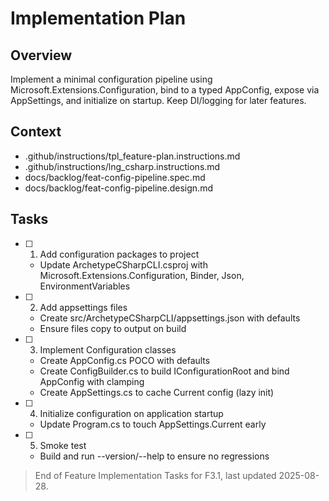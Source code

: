 # Implementation Plan

## Overview

Implement a minimal configuration pipeline using Microsoft.Extensions.Configuration, bind to a typed AppConfig, expose via AppSettings, and initialize on startup. Keep DI/logging for later features.

## Context

- .github/instructions/tpl_feature-plan.instructions.md
- .github/instructions/lng_csharp.instructions.md
- docs/backlog/feat-config-pipeline.spec.md
- docs/backlog/feat-config-pipeline.design.md

## Tasks

- [ ] 1. Add configuration packages to project
  - Update ArchetypeCSharpCLI.csproj with Microsoft.Extensions.Configuration, Binder, Json, EnvironmentVariables
- [ ] 2. Add appsettings files
  - Create src/ArchetypeCSharpCLI/appsettings.json with defaults
  - Ensure files copy to output on build
- [ ] 3. Implement Configuration classes
  - Create AppConfig.cs POCO with defaults
  - Create ConfigBuilder.cs to build IConfigurationRoot and bind AppConfig with clamping
  - Create AppSettings.cs to cache Current config (lazy init)
- [ ] 4. Initialize configuration on application startup
  - Update Program.cs to touch AppSettings.Current early
- [ ] 5. Smoke test
  - Build and run --version/--help to ensure no regressions

> End of Feature Implementation Tasks for F3.1, last updated 2025-08-28.
